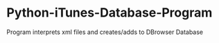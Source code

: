 # Python-iTunes-Database-Program
Program interprets xml files and creates/adds to DBrowser Database
